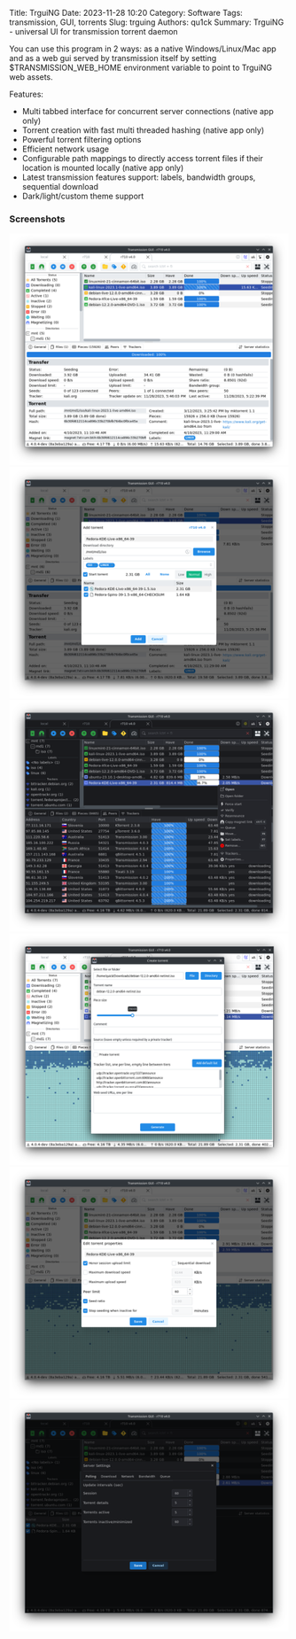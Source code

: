 Title: TrguiNG
Date: 2023-11-28 10:20
Category: Software
Tags: transmission, GUI, torrents
Slug: trguing
Authors: qu1ck
Summary: TrguiNG - universal UI for transmission torrent daemon

You can use this program in 2 ways: as a native Windows/Linux/Mac app and as a web gui served by transmission itself by setting $TRANSMISSION_WEB_HOME environment variable to point to TrguiNG web assets.

Features:

* Multi tabbed interface for concurrent server connections (native app only)
* Torrent creation with fast multi threaded hashing (native app only)
* Powerful torrent filtering options
* Efficient network usage
* Configurable path mappings to directly access torrent files if their location is mounted locally (native app only)
* Latest transmission features support: labels, bandwidth groups, sequential download
* Dark/light/custom theme support

### Screenshots

![Main window](../img/trguing/screenshots/1.png)
![Adding a torrent](../img/trguing/screenshots/2.png)
![Dark theme, peers tab](../img/trguing/screenshots/3.png)
![Creating new torrent](../img/trguing/screenshots/4.png)
![Torrent properties](../img/trguing/screenshots/5.png)
![Server settings](../img/trguing/screenshots/6.png)
